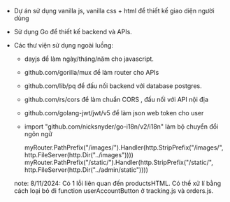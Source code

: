- Dự án sử dụng vanilla js, vanilla css + html để thiết kế giao diện người dùng
- Sử dụng Go để thiết kế backend và APIs.

- Các thư viện sử dụng ngoài luồng: 
  - dayjs để làm ngày/tháng/năm cho javascript.
  - github.com/gorilla/mux để làm router cho APIs
  - github.com/lib/pq để đấu nối backend với database postgres.
  - github.com/rs/cors để làm chuẩn CORS , đấu nối với API nội địa
  - github.com/golang-jwt/jwt/v5 để làm json web token cho user
  - import "github.com/nicksnyder/go-i18n/v2/i18n" làm bộ chuyển đổi ngôn ngữ


	myRouter.PathPrefix("/images/").Handler(http.StripPrefix("/images/", http.FileServer(http.Dir("../images"))))
	myRouter.PathPrefix("/static/").Handler(http.StripPrefix("/static/", http.FileServer(http.Dir("../admin/static"))))

  
  note: 8/11/2024: 
  Có 1 lỗi liên quan đến productsHTML. Có thể xử lí bằng cách loại bỏ đi function userAccountButton ở tracking.js và orders.js.